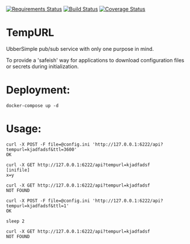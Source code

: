 [![Requirements Status](https://requires.io/github/azulinho/tempurl/requirements.svg?branch=master)](https://requires.io/github/azulinho/tempurl/requirements/?branch=master)
[![Build Status](https://travis-ci.org/azulinho/tempurl.svg?branch=master)](https://travis-ci.org/azulinho/tempurl)
[![Coverage Status](https://coveralls.io/repos/azulinho/tempurl/badge.svg?branch=master&service=github)](https://coveralls.io/github/azulinho/tempurl?branch=master)



TempURL
=========

UbberSimple pub/sub service with only one purpose in mind.

To provide a 'safeish' way for applications to download configuration files or secrets during initialization.

Deployment:
============

    docker-compose up -d


Usage:
=========

    curl -X POST -F file=@config.ini 'http://127.0.0.1:6222/api?tempurl=kjadfadsf&ttl=3600'
    OK

    curl -X GET http://127.0.0.1:6222/api?tempurl=kjadfadsf
    [inifile]
    x=y

    curl -X GET http://127.0.0.1:6222/api?tempurl=kjadfadsf
    NOT FOUND

    curl -X POST -F file=@config.ini 'http://127.0.0.1:6222/api?tempurl=kjadfadsf&ttl=1'
    OK

    sleep 2

    curl -X GET http://127.0.0.1:6222/api?tempurl=kjadfadsf
    NOT FOUND
